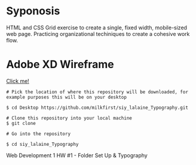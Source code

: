 # Syponosis
HTML and CSS Grid exercise to create a single, fixed width, mobile-sized web page. Practicing organizational techiniques to create a cohesive work flow.

# Adobe XD Wireframe
[Click me!](https://xd.adobe.com/view/58fb7f68-3016-42b1-b5d6-b2d954db67f1-0da8/)

 ```
# Pick the location of where this repository will be downloaded, for example purposes this will be on your desktop

$ cd Desktop https://github.com/milkfirst/siy_lalaine_Typography.git

# Clone this repository into your local machine
$ git clone 

# Go into the repository

$ cd siy_lalaine_Typography

```
Web Development 1
HW #1 - Folder Set Up & Typography